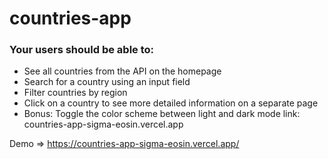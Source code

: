 # countries-app
### Your users should be able to:

- See all countries from the API on the homepage
- Search for a country using an input field
- Filter countries by region
- Click on a country to see more detailed information on a separate page
- Bonus: Toggle the color scheme between light and dark mode
link: countries-app-sigma-eosin.vercel.app

Demo =>  https://countries-app-sigma-eosin.vercel.app/
